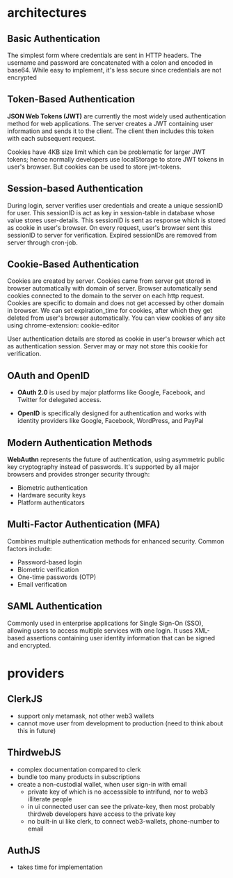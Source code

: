 # architectures

## Basic Authentication

The simplest form where credentials are sent in HTTP headers.
The username and password are concatenated with a colon and encoded in base64.
While easy to implement, it's less secure since credentials are not encrypted

## Token-Based Authentication

**JSON Web Tokens (JWT)** are currently the most widely used authentication method for web applications.
The server creates a JWT containing user information and sends it to the client.
The client then includes this token with each subsequent request.

Cookies have 4KB size limit which can be problematic for larger JWT tokens; hence normally developers use localStorage to store JWT tokens
in user's browser. But cookies can be used to store jwt-tokens.

## Session-based Authentication

During login, server verifies user credentials and create a unique sessionID for user.
This sessionID is act as key in session-table in database whose value stores user-details.
This sessionID is sent as response which is stored as cookie in user's browser.
On every request, user's browser sent this sessionID to server for verification.
Expired sessionIDs are removed from server through cron-job.

## Cookie-Based Authentication

Cookies are created by server.
Cookies came from server get stored in browser automatically with domain of server.
Browser automatically send cookies connected to the domain to the server on each http request.
Cookies are specific to domain and does not get accessed by other domain in browser.
We can set expiration_time for cookies, after which they get deleted from user's browser automatically.
You can view cookies of any site using chrome-extension: cookie-editor

User authentication details are stored as cookie in user's browser which act as authentication session.
Server may or may not store this cookie for verification.

## OAuth and OpenID

- **OAuth 2.0** is used by major platforms like Google, Facebook, and Twitter for delegated access.

- **OpenID** is specifically designed for authentication and works with identity providers like Google, Facebook, WordPress, and PayPal

## Modern Authentication Methods

**WebAuthn** represents the future of authentication, using asymmetric public key cryptography instead of passwords.
It's supported by all major browsers and provides stronger security through:

- Biometric authentication
- Hardware security keys
- Platform authenticators

## Multi-Factor Authentication (MFA)

Combines multiple authentication methods for enhanced security. Common factors include:

- Password-based login
- Biometric verification
- One-time passwords (OTP)
- Email verification

## SAML Authentication

Commonly used in enterprise applications for Single Sign-On (SSO), allowing users to access multiple services with one login.
It uses XML-based assertions containing user identity information that can be signed and encrypted.

# providers

## ClerkJS

- support only metamask, not other web3 wallets
- cannot move user from development to production (need to think about this in future)

## ThirdwebJS

- complex documentation compared to clerk
- bundle too many products in subscriptions
- create a non-custodial wallet, when user sign-in with email
  - private key of which is no accesssible to intrifund, nor to web3 illiterate people
  - in ui connected user can see the private-key, then most probably thirdweb developers have access to the private key
  - no built-in ui like clerk, to connect web3-wallets, phone-number to email

## AuthJS

- takes time for implementation
